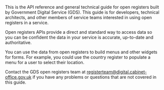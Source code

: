 This is the API reference and general technical guide for open registers built by Government Digital Service (GDS). This guide is for developers, technical architects, and other members of service teams interested in using open registers in a service.

Open registers APIs provide a direct and standard way to access data so you can be confident the data in your service is accurate, up-to-date and authoritative.

You can use the data from open registers to build menus and other widgets for forms. For example, you could use the country register to populate a menu for a user to select their location.

Contact the GDS open registers team at registerteam@digital.cabinet-office.gov.uk if you have any problems or questions that are not covered in this guide.
